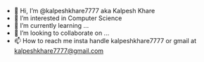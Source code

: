 - 👋 Hi, I’m @kalpeshkhare7777 aka Kalpesh Khare
- 👀 I’m interested in Computer Science 
- 🌱 I’m currently learning ...
- 💞️ I’m looking to collaborate on ...
- 📫 How to reach me insta handle kalpeshkhare7777 or gmail at kalpeshkhare7777@gmail.com

<!---
kalpeshkhare7777/kalpeshkhare7777 is a ✨ special ✨ repository because its `README.md` (this file) appears on your GitHub profile.
You can click the Preview link to take a look at your changes.
--->
